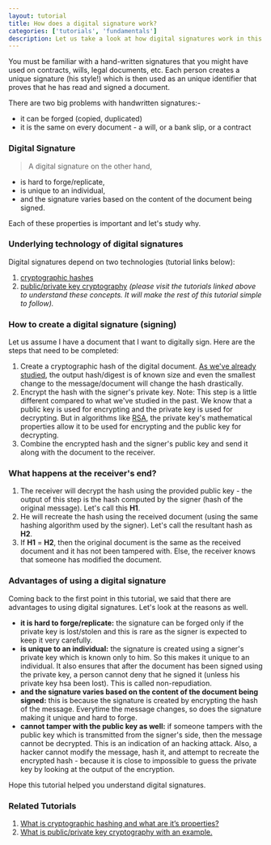 ```yaml
---
layout: tutorial
title: How does a digital signature work?
categories: ['tutorials', 'fundamentals']
description: Let us take a look at how digital signatures work in this tutorial and how they are used in enuring the identity of the signer and that the data has not been altered/tampered.
---
```


You must  be familiar with a hand-written signatures that you might have used on contracts, wills, legal documents, etc. Each person creates a unique signature (his style!) which is then used as an unique identifier that proves that he has read and signed a document.

There are two big problems with handwritten signatures:-
- it can be forged (copied, duplicated)
- it is the same on every document - a will, or a bank slip, or a contract

### Digital Signature
> A digital signature on the other hand, 
- is hard to forge/replicate,
- is unique to an individual, 
- and the signature varies based on the content of the document being signed. 

Each of these properties is important and let's study why. 

### Underlying technology of digital signatures
Digital signatures depend on two technologies (tutorial links below):
1. [cryptographic hashes](https://mdcrypto512.github.io/tutorials/what-is-cryptographic-hashing-blockchain-bitcoin)
2. [public/private key cryptography](https://mdcrypto512.github.io/tutorials/public-private-key-blockchain-bitcoin)
*(please visit the tutorials linked above to understand these concepts. It will make the rest of this tutorial simple to follow).*

### How to create a digital signature (signing)
Let us assume I have a document that I want to digitally sign. Here are the steps that need to be completed:
1. Create a cryptographic hash of the digital document. [As we've already studied](https://mdcrypto512.github.io/tutorials/what-is-cryptographic-hashing-blockchain-bitcoin), the output hash/digest is of known size and even the smallest change to the message/document will change the hash drastically.
2. Encrypt the hash with the signer's private key. Note: This step is a little different compared to what we've studied in the past. We know that a public key is used for encrypting and the private key is used for decrypting. But in algorithms like [RSA](https://en.wikipedia.org/wiki/RSA_(cryptosystem)), the private key's mathematical properties allow it to be used for encrypting and the public key for decrypting. 
3. Combine the encrypted hash and the signer's public key and send it along with the document to the receiver.


### What happens at the receiver's end?
1. The receiver will decrypt the hash using the provided public key - the output of this step is the hash computed by the signer (hash of the original message). Let's call this **H1**.
2. He will recreate the hash using the received document (using the same hashing algorithm used by the signer). Let's call the resultant hash as **H2**.  
3. If **H1** = **H2**, then the original document is the same as the received document and it has not been tampered with. Else, the receiver knows that someone has modified the document.

### Advantages of using a digital signature
Coming back to the first point in this tutorial, we said that there are advantages to using digital signatures. Let's look at the reasons as well. 
- **it is hard to forge/replicate:** the signature can be forged only if the private key is lost/stolen and this is rare as the signer is expected to keep it very carefully. 
- **is unique to an individual:** the signature is created using a signer's private key which is known only to him. So this makes it unique to an individual. It also ensures that after the document has been signed using the private key, a person cannot deny that he signed it (unless his private key hsa been lost). This is called non-repudiation.
- **and the signature varies based on the content of the document being signed:** this is because the signature is created by encrypting the hash of the message. Everytime the message changes, so does the signature making it unique and hard to forge. 
- **cannot tamper with the public key as well:** if someone tampers with the public key which is transmitted from the signer's side, then the message cannot be decrypted. This is an indication of an hacking attack. Also, a hacker cannot modify the message, hash it, and attempt to recreate the encrypted hash - because it is close to impossible to guess the private key by looking at the output of the encryption.

Hope this tutorial helped you understand digital signatures.

### Related Tutorials
1. [What is cryptographic hashing and what are it’s properties?](https://mdcrypto512.github.io/tutorials/what-is-cryptographic-hashing-blockchain-bitcoin)
2. [What is public/private key cryptography with an example.](https://mdcrypto512.github.io/tutorials/public-private-key-blockchain-bitcoin)
